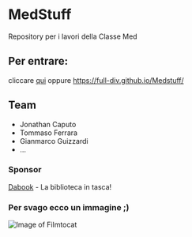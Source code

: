 # MedStuff
Repository per i lavori della Classe Med

## Per entrare:
cliccare [qui](https://full-div.github.io/Medstuff/) oppure
https://full-div.github.io/Medstuff/

## Team
* Jonathan Caputo
* Tommaso Ferrara
* Gianmarco Guizzardi
* ...

### Sponsor
[Dabook](dabook.altervista.org) - La biblioteca in tasca!

### Per svago ecco un immagine ;)
![Image of Filmtocat](https://octodex.github.com/images/filmtocat.png)
